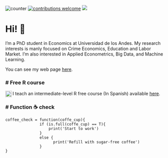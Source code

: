 ![counter](https://enj7yxp0hgzidef.m.pipedream.net) [![contributions welcome](https://img.shields.io/badge/contributions-welcome-brightgreen.svg?style=flat)](https://github.com/eduard-martinez/readme/issues) ![](https://img.shields.io/github/followers/eduard-martinez?style=social)
<!-- https://www.geeksforgeeks.org/how-to-add-a-readme-to-your-github-profile/ -->

# Hi! :wave:

I’m a PhD student in Economics at Universidad de los Andes. My research interests is manly focused on Crime Economics, Education and Labor Market. I’m also interested in Applied Econometrics, Big Data, and Machine Learning. 

You can see my web page [here](https://eduard-martinez.github.io).

### # Free R course  

 <img src="https://avatars0.githubusercontent.com/u/69440432?s=400&u=96b3e58c713578b563d5c3d3c259f34965ac8e33&v=4" align="left" width=20 height=20 alt="" /> I teach an intermediate-level R free course (In Spanish) available [here](https://github.com/taller-R).


### # Function :coffee: check 
```
coffee_check = function(coffe_cup){ 
               if (is.full(coffe_cup) == T){
                   print('Start to work')
               }
               else {
                     print('Refill with sugar-free coffee')
               }
}
```



<!--[Github stats](https://github-readme-stats.vercel.app/api?username=eduard-martinez)-->



